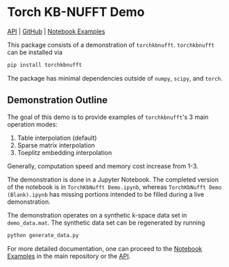 # Torch KB-NUFFT Demo

[API](https://torchkbnufft.readthedocs.io) | [GitHub](https://github.com/mmuckley/torchkbnufft) | [Notebook Examples](https://github.com/mmuckley/torchkbnufft/tree/master/notebooks)

This package consists of a demonstration of ```torchkbnufft```. ```torchkbnufft``` can be installed via

```sh
pip install torchkbnufft
```

The package has minimal dependencies outside of ```numpy```, ```scipy```, and ```torch```.

## Demonstration Outline

The goal of this demo is to provide examples of ```torchkbnufft```'s 3 main operation modes:

1. Table interpolation (default)
2. Sparse matrix interpolation
3. Toeplitz embedding interpolation

Generally, computation speed and memory cost increase from 1-3.

The demonstration is done in a Jupyter Notebook. The completed version of the notebook is in ```TorchKbNufft Demo.ipynb```, whereas ```TorchKbNufft Demo (Blank).ipynb``` has missing portions intended to be filled during a live demonstration.

The demonstration operates on a synthetic k-space data set in ```demo_data.mat```. The synthetic data set can be regenerated by running

```sh
python generate_data.py
```

For more detailed documentation, one can proceed to the [Notebook Examples](https://github.com/mmuckley/torchkbnufft/tree/master/notebooks) in the main repository or the [API](https://torchkbnufft.readthedocs.io).
